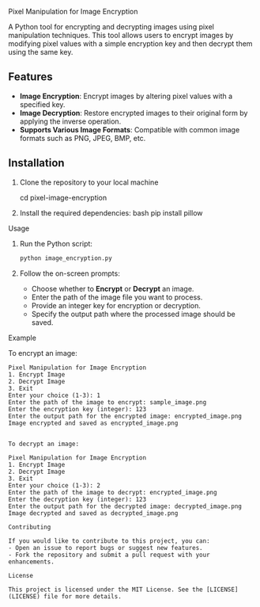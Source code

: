 Pixel Manipulation for Image Encryption

A Python tool for encrypting and decrypting images using pixel manipulation techniques. This tool allows users to encrypt images by modifying pixel values with a simple encryption key and then decrypt them using the same key.

## Features

- **Image Encryption**: Encrypt images by altering pixel values with a specified key.
- **Image Decryption**: Restore encrypted images to their original form by applying the inverse operation.
- **Supports Various Image Formats**: Compatible with common image formats such as PNG, JPEG, BMP, etc.

## Installation

1. Clone the repository to your local machine
   
   cd pixel-image-encryption
   

3. Install the required dependencies:
   bash
   pip install pillow
   

 Usage

1. Run the Python script:
   ```bash
   python image_encryption.py
   ```

2. Follow the on-screen prompts:
   - Choose whether to **Encrypt** or **Decrypt** an image.
   - Enter the path of the image file you want to process.
   - Provide an integer key for encryption or decryption.
   - Specify the output path where the processed image should be saved.

Example

To encrypt an image:
```
Pixel Manipulation for Image Encryption
1. Encrypt Image
2. Decrypt Image
3. Exit
Enter your choice (1-3): 1
Enter the path of the image to encrypt: sample_image.png
Enter the encryption key (integer): 123
Enter the output path for the encrypted image: encrypted_image.png
Image encrypted and saved as encrypted_image.png


To decrypt an image:

Pixel Manipulation for Image Encryption
1. Encrypt Image
2. Decrypt Image
3. Exit
Enter your choice (1-3): 2
Enter the path of the image to decrypt: encrypted_image.png
Enter the decryption key (integer): 123
Enter the output path for the decrypted image: decrypted_image.png
Image decrypted and saved as decrypted_image.png

Contributing

If you would like to contribute to this project, you can:
- Open an issue to report bugs or suggest new features.
- Fork the repository and submit a pull request with your enhancements.

License

This project is licensed under the MIT License. See the [LICENSE](LICENSE) file for more details.
